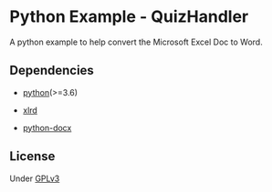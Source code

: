 # Python Example - QuizHandler

A python example to help convert the Microsoft Excel Doc to Word.

## Dependencies

- [python](https://www.python.org/)(>=3.6)
    
- [xlrd](https://github.com/python-excel/xlrd)

- [python-docx](https://github.com/python-openxml/python-docx)

## License

Under [GPLv3](LICENSE)
